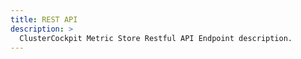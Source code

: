 ```yaml
---
title: REST API
description: >
  ClusterCockpit Metric Store Restful API Endpoint description.
---
```



